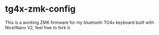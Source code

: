 # tg4x-zmk-config
This is a working ZMK firmware for my bluetooth TG4x keyboard built with Nice!Nano V2, feel free to fork it.
